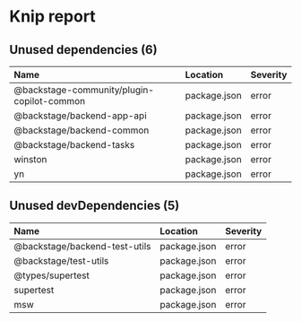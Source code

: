 # Knip report

## Unused dependencies (6)

| Name                                       | Location     | Severity |
| :----------------------------------------- | :----------- | :------- |
| @backstage-community/plugin-copilot-common | package.json | error    |
| @backstage/backend-app-api                 | package.json | error    |
| @backstage/backend-common                  | package.json | error    |
| @backstage/backend-tasks                   | package.json | error    |
| winston                                    | package.json | error    |
| yn                                         | package.json | error    |

## Unused devDependencies (5)

| Name                          | Location     | Severity |
| :---------------------------- | :----------- | :------- |
| @backstage/backend-test-utils | package.json | error    |
| @backstage/test-utils         | package.json | error    |
| @types/supertest              | package.json | error    |
| supertest                     | package.json | error    |
| msw                           | package.json | error    |

